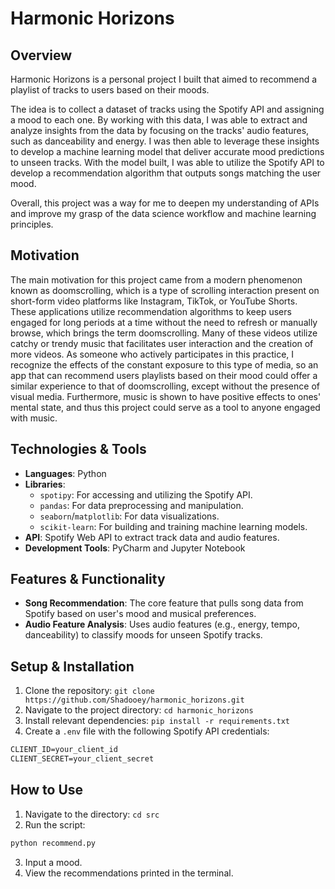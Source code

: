 # Harmonic Horizons

## Overview
Harmonic Horizons is a personal project I built that aimed to recommend a playlist of tracks to users based on their moods.

The idea is to collect a dataset of tracks using the Spotify API and assigning a mood to each one. By working with this data, I was able to extract and analyze insights from the data by focusing on the tracks' audio features, such as danceability and energy. I was then able to leverage these insights to develop a machine learning model that deliver accurate mood predictions to unseen tracks. With the model built, I was able to utilize the Spotify API to develop a recommendation algorithm that outputs songs matching the user mood.

Overall, this project was a way for me to deepen my understanding of APIs and improve my grasp of the data science workflow and machine learning principles.
## Motivation
The main motivation for this project came from a modern phenomenon known as doomscrolling, which is a type of scrolling interaction present on short-form video platforms like Instagram, TikTok, or YouTube Shorts. These applications utilize recommendation algorithms to keep users engaged for long periods at a time without the need to refresh or manually browse, which brings the term doomscrolling. Many of these videos utilize catchy or trendy music that facilitates user interaction and the creation of more videos. As someone who actively participates in this practice, I recognize the effects of the constant exposure to this type of media, so an app that can recommend users playlists based on their mood could offer a similar experience to that of doomscrolling, except without the presence of visual media. Furthermore, music is shown to have positive effects to ones' mental state, and thus this project could serve as a tool to anyone engaged with music.
## Technologies & Tools
* **Languages**: Python
* **Libraries**:
  * `spotipy`: For accessing and utilizing the Spotify API.
  * `pandas`: For data preprocessing and manipulation.
  * `seaborn`/`matplotlib`: For data visualizations.
  * `scikit-learn`: For building and training machine learning models.
* **API**: Spotify Web API to extract track data and audio features.
* **Development Tools**: PyCharm and Jupyter Notebook
## Features & Functionality
* **Song Recommendation**: The core feature that pulls song data from Spotify based on user's mood and musical preferences.
* **Audio Feature Analysis**: Uses audio features (e.g., energy, tempo, danceability) to classify moods for unseen Spotify tracks.

## Setup & Installation
1. Clone the repository: `git clone https://github.com/Shadooey/harmonic_horizons.git`
2. Navigate to the project directory: `cd harmonic_horizons`
3. Install relevant dependencies: `pip install -r requirements.txt`
4. Create a `.env` file with the following Spotify API credentials:
```txt
CLIENT_ID=your_client_id
CLIENT_SECRET=your_client_secret
```
## How to Use
1. Navigate to the directory: `cd src`
2. Run the script:
```bash
python recommend.py
```
3. Input a mood.
4. View the recommendations printed in the terminal.